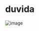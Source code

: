 # duvida
 ![image](https://github.com/user-attachments/assets/cc9adc95-b1d1-493b-802d-980810f29b7f)

